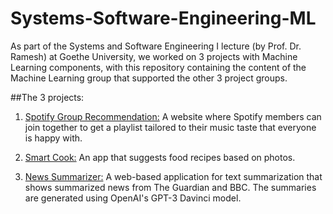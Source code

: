 # Systems-Software-Engineering-ML

As part of the Systems and Software Engineering I lecture (by Prof. Dr. Ramesh) at Goethe University, we worked on 3 projects with Machine Learning components, with this repository containing the content of the Machine Learning group that supported the other 3 project groups.

##The 3 projects:
1. [Spotify Group Recommendation:](https://github.com/danielcopper/spotify-group-recommendation) A website where Spotify members can join together to get a playlist tailored to their music taste that everyone is happy with.

2. [Smart Cook:](https://github.com/CarloStock/SmartCook) An app that suggests food recipes based on photos.

3. [News Summarizer:](https://github.com/Ansothso/News-Summeraizer) A web-based application for text summarization that shows summarized news from The Guardian and BBC. The summaries are generated using OpenAI's GPT-3 Davinci model.

